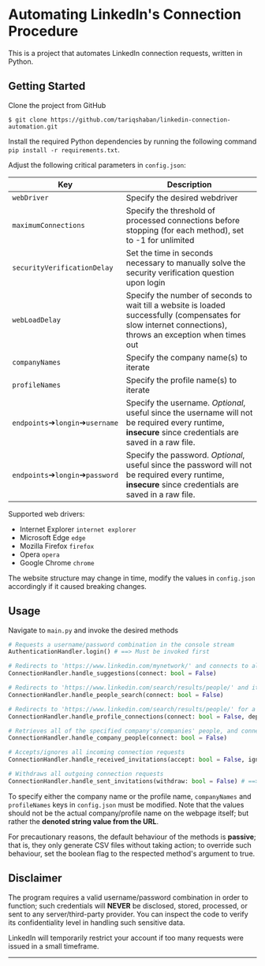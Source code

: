Automating LinkedIn's Connection Procedure
==============================
This is a project that automates LinkedIn connection requests, written in Python.


Getting Started
------------
Clone the project from GitHub

`$ git clone https://github.com/tariqshaban/linkedin-connection-automation.git`

Install the required Python dependencies by running the following command `pip install -r requirements.txt`.

Adjust the following critical parameters in `config.json`:

| Key                                           | Description                                                                                                                                                 |
|-----------------------------------------------|-------------------------------------------------------------------------------------------------------------------------------------------------------------|
| `webDriver`                                   | Specify the desired webdriver                                                                                                                               |
| `maximumConnections`                          | Specify the threshold of processed connections before stopping (for each method), set to -1 for unlimited                                                   |
| `securityVerificationDelay`                   | Set the time in seconds necessary to manually solve the security verification question upon login                                                           |
| `webLoadDelay`                                | Specify the number of seconds to wait till a website is loaded successfully (compensates for slow internet connections), throws an exception when times out |
| `companyNames`                                | Specify the company name(s) to iterate                                                                                                                      |
| `profileNames`                                | Specify the profile name(s) to iterate                                                                                                                      |
| `endpoints`&#10132;`longin`&#10132;`username` | Specify the username. *Optional*, useful since the username will not be required every runtime, **insecure** since credentials are saved in a raw file.     |
| `endpoints`&#10132;`longin`&#10132;`password` | Specify the password. *Optional*, useful since the password will not be required every runtime, **insecure** since credentials are saved in a raw file.     |

Supported web drivers:

* Internet Explorer `internet explorer`
* Microsoft Edge `edge`
* Mozilla Firefox `firefox`
* Opera `opera`
* Google Chrome `chrome`

The website structure may change in time, modify the values in `config.json` accordingly if it caused breaking changes.

Usage
------------

Navigate to `main.py` and invoke the desired methods

``` python
# Requests a username/password combination in the console stream
AuthenticationHandler.login() # ==> Must be invoked first

# Redirects to 'https://www.linkedin.com/mynetwork/' and connects to all profiles under the 'More suggestions for you' section
ConnectionHandler.handle_suggestions(connect: bool = False)

# Redirects to 'https://www.linkedin.com/search/results/people/' and iteratively connects to all profiles in each page
ConnectionHandler.handle_people_search(connect: bool = False)

# Redirects to 'https://www.linkedin.com/search/results/people/' for a specified profile(s) and recursively connects to all profiles in each page
ConnectionHandler.handle_profile_connections(connect: bool = False, depth = 1)

# Retrieves all of the specified company's/companies' people, and connects to them
ConnectionHandler.handle_company_people(connect: bool = False)

# Accepts/ignores all incoming connection requests
ConnectionHandler.handle_received_invitations(accept: bool = False, ignore: bool = False)

# Withdraws all outgoing connection requests
ConnectionHandler.handle_sent_invitations(withdraw: bool = False) # ==> Warning, LinkedIn will not permit reconnecting to the same profile for three weeks
```

To specify either the company name or the profile name, `companyNames` and `profileNames` keys in `config.json` must be
modified. Note that the values should not be the actual company/profile name on the webpage itself; but rather the 
**denoted string value from the URL**.

For precautionary reasons, the default behaviour of the methods is **passive**; that is, they only generate CSV files
without taking action; to override such behaviour, set the boolean flag to the respected method's argument to true.

Disclaimer
------------

The program requires a valid username/password combination in order to function; such credentials will **NEVER** be
disclosed, stored, processed, or sent to any server/third-party provider. You can inspect the code to verify its
confidentiality level in handling such sensitive data.

LinkedIn will temporarily restrict your account if too many requests were issued in a small timeframe.

--------